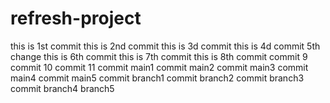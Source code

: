 # refresh-project

this is 1st commit
this is 2nd commit
this is 3d commit
this is 4d commit
5th change
this is 6th commit
this is 7th commit
this is 8th commit
commit 9
commit 10
commit 11
commit main1
commit main2
commit main3
commit main4
commit main5
commit branch1
commit branch2
commit branch3
commit branch4
branch5
